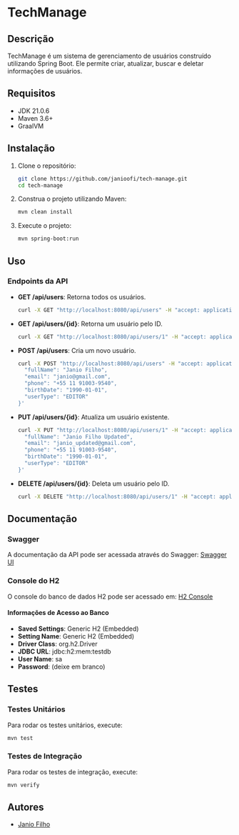 # TechManage

## Descrição
TechManage é um sistema de gerenciamento de usuários construído utilizando Spring Boot. Ele permite criar, atualizar, buscar e deletar informações de usuários.

## Requisitos

- JDK 21.0.6
- Maven 3.6+
- GraalVM

## Instalação

1. Clone o repositório:
    ```bash
    git clone https://github.com/janioofi/tech-manage.git
    cd tech-manage
    ```

2. Construa o projeto utilizando Maven:
    ```bash
    mvn clean install
    ```

3. Execute o projeto:
    ```bash
    mvn spring-boot:run
    ```

## Uso

### Endpoints da API

- **GET /api/users**: Retorna todos os usuários.
    ```bash
    curl -X GET "http://localhost:8080/api/users" -H "accept: application/json"
    ```

- **GET /api/users/{id}**: Retorna um usuário pelo ID.
    ```bash
    curl -X GET "http://localhost:8080/api/users/1" -H "accept: application/json"
    ```

- **POST /api/users**: Cria um novo usuário.
    ```bash
    curl -X POST "http://localhost:8080/api/users" -H "accept: application/json" -H "Content-Type: application/json" -d '{
      "fullName": "Janio Filho",
      "email": "janio@gmail.com",
      "phone": "+55 11 91003-9540",
      "birthDate": "1990-01-01",
      "userType": "EDITOR"
    }'
    ```

- **PUT /api/users/{id}**: Atualiza um usuário existente.
    ```bash
    curl -X PUT "http://localhost:8080/api/users/1" -H "accept: application/json" -H "Content-Type: application/json" -d '{
      "fullName": "Janio Filho Updated",
      "email": "janio_updated@gmail.com",
      "phone": "+55 11 91003-9540",
      "birthDate": "1990-01-01",
      "userType": "EDITOR"
    }'
    ```

- **DELETE /api/users/{id}**: Deleta um usuário pelo ID.
    ```bash
    curl -X DELETE "http://localhost:8080/api/users/1" -H "accept: application/json"
    ```

## Documentação

### Swagger
A documentação da API pode ser acessada através do Swagger:
[Swagger UI](http://localhost:8080/swagger-ui/index.html)

### Console do H2
O console do banco de dados H2 pode ser acessado em:
[H2 Console](http://localhost:8080/h2-console)

#### Informações de Acesso ao Banco

- **Saved Settings**: Generic H2 (Embedded)
- **Setting Name**: Generic H2 (Embedded)
- **Driver Class**: org.h2.Driver
- **JDBC URL**: jdbc:h2:mem:testdb
- **User Name**: sa
- **Password**: (deixe em branco)

## Testes

### Testes Unitários

Para rodar os testes unitários, execute:
```bash
mvn test
```

### Testes de Integração

Para rodar os testes de integração, execute:
```bash
mvn verify
```

## Autores

- [Janio Filho](https://github.com/janioofi)
